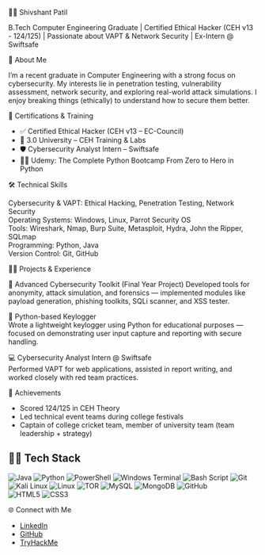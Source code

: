 👨‍💻 Shivshant Patil

B.Tech Computer Engineering Graduate | Certified Ethical Hacker (CEH v13 - 124/125) | Passionate about VAPT & Network Security | Ex-Intern @ Swiftsafe

🎯 About Me

I’m a recent graduate in Computer Engineering with a strong focus on cybersecurity. My interests lie in penetration testing, vulnerability assessment, network security, and exploring real-world attack simulations. I enjoy breaking things (ethically) to understand how to secure them better.

📜 Certifications & Training

- ✅ Certified Ethical Hacker (CEH v13 – EC-Council)
- 🧠 3.0 University – CEH Training & Labs
- 🛡️ Cybersecurity Analyst Intern – Swiftsafe
- 🧑‍💻 Udemy: The Complete Python Bootcamp From Zero to Hero in Python

🛠️ Technical Skills

Cybersecurity & VAPT: Ethical Hacking, Penetration Testing, Network Security  
Operating Systems: Windows, Linux, Parrot Security OS  
Tools: Wireshark, Nmap, Burp Suite, Metasploit, Hydra, John the Ripper, SQLmap  
Programming: Python, Java  
Version Control: Git, GitHub


👨‍💼 Projects & Experience

🔐 Advanced Cybersecurity Toolkit (Final Year Project)
Developed tools for anonymity, attack simulation, and forensics — implemented modules like payload generation, phishing toolkits, SQLi scanner, and XSS tester.

🧰 Python-based Keylogger  
Wrote a lightweight keylogger using Python for educational purposes — focused on demonstrating user input capture and reporting with secure handling.

💻 Cybersecurity Analyst Intern @ Swiftsafe  
Performed VAPT for web applications, assisted in report writing, and worked closely with red team practices.

🏅 Achievements

- Scored 124/125 in CEH Theory
- Led technical event teams during college festivals
- Captain of college cricket team, member of university team (team leadership + strategy)



👨‍💻 Tech Stack
--  

![Java](https://img.shields.io/badge/java-%23ED8B00.svg?style=for-the-badge&logo=openjdk&logoColor=white)
![Python](https://img.shields.io/badge/python-3670A0?style=for-the-badge&logo=python&logoColor=ffdd54)
![PowerShell](https://img.shields.io/badge/PowerShell-%235391FE.svg?style=for-the-badge&logo=powershell&logoColor=white)
![Windows Terminal](https://img.shields.io/badge/Windows%20Terminal-%234D4D4D.svg?style=for-the-badge&logo=windows-terminal&logoColor=white)
![Bash Script](https://img.shields.io/badge/bash_script-%23121011.svg?style=for-the-badge&logo=gnu-bash&logoColor=white) 
![Git](https://img.shields.io/badge/git-%23F05033.svg?style=for-the-badge&logo=git&logoColor=white) <br/>
![Kali Linux](https://img.shields.io/badge/-Kali%20Linux-%23557C94?style=for-the-badge&logo=kalilinux&logoColor=white)
![Linux](https://img.shields.io/badge/Linux-FCC624?style=for-the-badge&logo=linux&logoColor=black)
![TOR](https://img.shields.io/badge/tor-%237E4798.svg?style=for-the-badge&logo=tor-project&logoColor=white)
![MySQL](https://img.shields.io/badge/mysql-4479A1.svg?style=for-the-badge&logo=mysql&logoColor=white)
![MongoDB](https://img.shields.io/badge/MongoDB-%234ea94b.svg?style=for-the-badge&logo=mongodb&logoColor=white)
![GitHub](https://img.shields.io/badge/github-%23121011.svg?style=for-the-badge&logo=github&logoColor=white) <br/>
![HTML5](https://img.shields.io/badge/html5-%23E34F26.svg?style=for-the-badge&logo=html5&logoColor=white)
![CSS3](https://img.shields.io/badge/css3-%231572B6.svg?style=for-the-badge&logo=css3&logoColor=white) 


🌐 Connect with Me

- [LinkedIn](https://linkedin.com/in/shivshant-patil-b58aaa281)
- [GitHub](https://github.com/Shivshantp)
- [TryHackMe](https://tryhackme.com/p/shivshantp)
